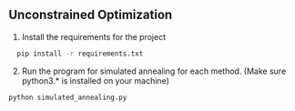 ## Unconstrained Optimization

1. Install the requirements for the project

```bash
  pip install -r requirements.txt
```

2. Run the program for simulated annealing for each method. (Make sure python3.* is installed on your machine)
 
```bash
python simulated_annealing.py
```
